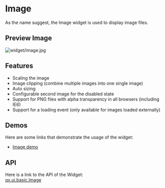 Image
=====

As the name suggest, the Image widget is used to display image files.

Preview Image
-------------

![widget/image.jpg](/pages/widget/image.jpg)

Features
--------

-   Scaling the image
-   Image clipping (combine multiple images into one single image)
-   Auto sizing
-   Configurable second image for the disabled state
-   Support for PNG files with alpha transparency in all browsers
    (including IE6)
-   Support for a loading event (only available for images loaded
    externally)

Demos
-----

Here are some links that demonstrate the usage of the widget:

-   [Image
    demo](http://demo.qooxdoo.org/%{version}/demobrowser/#widget~Image.html)

API
---

Here is a link to the API of the Widget:\
[qx.ui.basic.Image](http://demo.qooxdoo.org/%{version}/apiviewer/#qx.ui.basic.Image)
